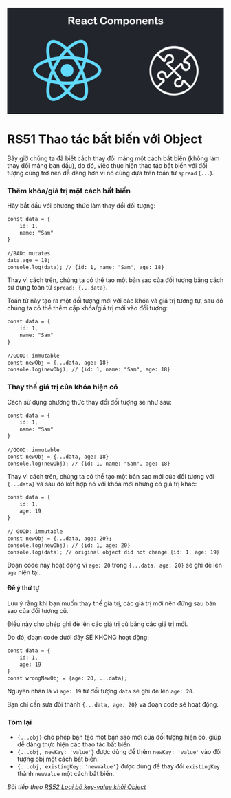 
![Create-HTML-1](images/components.jpg) 

# RS51 Thao tác bất biến với Object

Bây giờ chúng ta đã biết cách thay đổi mảng một cách bất biến (không làm thay đổi mảng ban đầu), do đó, việc thực hiện thao tác bất biến với đối tượng cũng trở nên dễ dàng hơn vì nó cũng dựa trên toán tử `spread` (`...`).

### Thêm khóa/giá trị một cách bất biến

Hãy bắt đầu với phương thức làm thay đổi đối tượng:

```
const data = {
    id: 1,
    name: "Sam"
}

//BAD: mutates
data.age = 18;
console.log(data); // {id: 1, name: "Sam", age: 18}
```

Thay vì cách trên, chúng ta có thể tạo một bản sao của đối tượng bằng cách sử dụng toán tử `spread: {...data}`.

Toán tử này tạo ra một đối tượng mới với các khóa và giá trị tương tự, sau đó chúng ta có thể thêm cặp khóa/giá trị mới vào đối tượng:

```
const data = {
    id: 1,
    name: "Sam"
}

//GOOD: immutable
const newObj = {...data, age: 18}
console.log(newObj); // {id: 1, name: "Sam", age: 18}
```

### Thay thế giá trị của khóa hiện có

Cách sử dụng phương thức thay đổi đối tượng sẽ như sau:

```
const data = {
    id: 1,
    name: "Sam"
}

//GOOD: immutable
const newObj = {...data, age: 18}
console.log(newObj); // {id: 1, name: "Sam", age: 18}
```

Thay vì cách trên, chúng ta có thể tạo một bản sao mới của đối tượng với `{...data}` và sau đó kết hợp nó với khóa mới nhưng có giá trị khác:

```
const data = {
    id: 1,
    age: 19
}

// GOOD: immutable
const newObj = {...data, age: 20};
console.log(newObj); // {id: 1, age: 20}
console.log(data); // original object did not change {id: 1, age: 19}
```

Đoạn code này hoạt động vì `age: 20` trong `{...data, age: 20}` sẽ ghi đè lên `age` hiện tại.

#### Để ý thứ tự

Lưu ý rằng khi bạn muốn thay thế giá trị, các giá trị mới nên đứng sau bản sao của đối tượng cũ.

Điều này cho phép ghi đè lên các giá trị cũ bằng các giá trị mới.

Do đó, đoạn code dưới đây SẼ KHÔNG hoạt động:

```
const data = {
    id: 1,
    age: 19
}
const wrongNewObj = {age: 20, ...data};
```

Nguyên nhân là vì `age: 19` từ đối tượng `data` sẽ ghi đè lên `age: 20`.

Bạn chỉ cần sửa đổi thành `{...data, age: 20}` và đoạn code sẽ hoạt động.

### Tóm lại

- `{...obj}` cho phép bạn tạo một bản sao mới của đối tượng hiện có, giúp dễ dàng thực hiện các thao tác bất biến.
- `{...obj, newKey: 'value'}` được dùng để thêm `newKey: 'value'` vào đối tượng obj một cách bất biến.
- `{...obj, existingKey: 'newValue'}` được dùng để thay đổi `existingKey` thành `newValue` một cách bất biến.

*Bài tiếp theo [RS52 Loại bỏ key-value khỏi Object](/lesson/session/session_052_object_remove_key_value.md)*